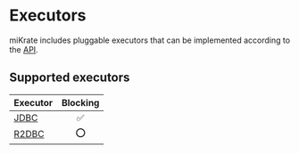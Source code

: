 # Executors

miKrate includes pluggable executors that can be implemented according to the [API](./api).

## Supported executors

| Executor | Blocking |
| -------- | :------: |
| [JDBC](./jdbc) | ✅ |
| [R2DBC](./r2dbc) | ⭕ |
